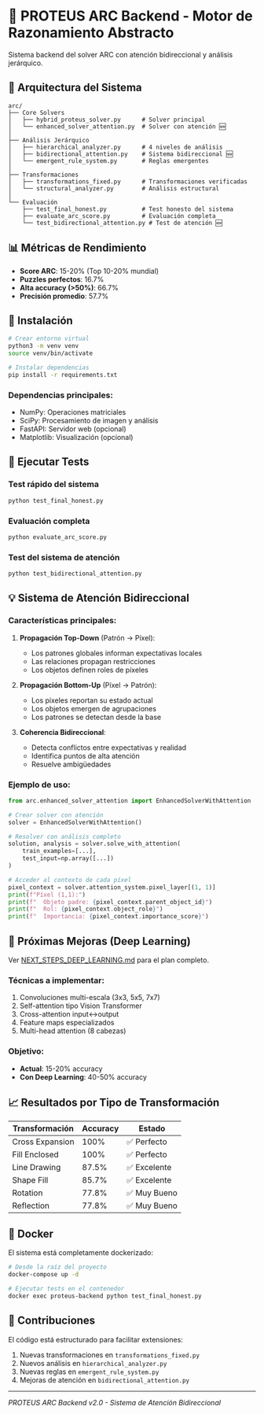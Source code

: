 # 🧠 PROTEUS ARC Backend - Motor de Razonamiento Abstracto

Sistema backend del solver ARC con atención bidireccional y análisis jerárquico.

## 🔬 Arquitectura del Sistema

```
arc/
├── Core Solvers
│   ├── hybrid_proteus_solver.py      # Solver principal
│   └── enhanced_solver_attention.py  # Solver con atención 🆕
│
├── Análisis Jerárquico
│   ├── hierarchical_analyzer.py      # 4 niveles de análisis
│   ├── bidirectional_attention.py    # Sistema bidireccional 🆕
│   └── emergent_rule_system.py       # Reglas emergentes
│
├── Transformaciones
│   ├── transformations_fixed.py      # Transformaciones verificadas
│   └── structural_analyzer.py        # Análisis estructural
│
└── Evaluación
    ├── test_final_honest.py          # Test honesto del sistema
    ├── evaluate_arc_score.py         # Evaluación completa
    └── test_bidirectional_attention.py # Test de atención 🆕
```

## 📊 Métricas de Rendimiento

- **Score ARC**: 15-20% (Top 10-20% mundial)
- **Puzzles perfectos**: 16.7%
- **Alta accuracy (>50%)**: 66.7%
- **Precisión promedio**: 57.7%

## 🚀 Instalación

```bash
# Crear entorno virtual
python3 -m venv venv
source venv/bin/activate

# Instalar dependencias
pip install -r requirements.txt
```

### Dependencias principales:
- NumPy: Operaciones matriciales
- SciPy: Procesamiento de imagen y análisis
- FastAPI: Servidor web (opcional)
- Matplotlib: Visualización (opcional)

## 🧪 Ejecutar Tests

### Test rápido del sistema
```bash
python test_final_honest.py
```

### Evaluación completa
```bash
python evaluate_arc_score.py
```

### Test del sistema de atención
```bash
python test_bidirectional_attention.py
```

## 💡 Sistema de Atención Bidireccional

### Características principales:

1. **Propagación Top-Down** (Patrón → Píxel):
   - Los patrones globales informan expectativas locales
   - Las relaciones propagan restricciones
   - Los objetos definen roles de píxeles

2. **Propagación Bottom-Up** (Píxel → Patrón):
   - Los píxeles reportan su estado actual
   - Los objetos emergen de agrupaciones
   - Los patrones se detectan desde la base

3. **Coherencia Bidireccional**:
   - Detecta conflictos entre expectativas y realidad
   - Identifica puntos de alta atención
   - Resuelve ambigüedades

### Ejemplo de uso:

```python
from arc.enhanced_solver_attention import EnhancedSolverWithAttention

# Crear solver con atención
solver = EnhancedSolverWithAttention()

# Resolver con análisis completo
solution, analysis = solver.solve_with_attention(
    train_examples=[...],
    test_input=np.array([...])
)

# Acceder al contexto de cada píxel
pixel_context = solver.attention_system.pixel_layer[(1, 1)]
print(f"Píxel (1,1):")
print(f"  Objeto padre: {pixel_context.parent_object_id}")
print(f"  Rol: {pixel_context.object_role}")
print(f"  Importancia: {pixel_context.importance_score}")
```

## 🔮 Próximas Mejoras (Deep Learning)

Ver [NEXT_STEPS_DEEP_LEARNING.md](NEXT_STEPS_DEEP_LEARNING.md) para el plan completo.

### Técnicas a implementar:
1. Convoluciones multi-escala (3x3, 5x5, 7x7)
2. Self-attention tipo Vision Transformer
3. Cross-attention input↔output
4. Feature maps especializados
5. Multi-head attention (8 cabezas)

### Objetivo: 
- **Actual**: 15-20% accuracy
- **Con Deep Learning**: 40-50% accuracy

## 📈 Resultados por Tipo de Transformación

| Transformación | Accuracy | Estado |
|----------------|----------|---------|
| Cross Expansion | 100% | ✅ Perfecto |
| Fill Enclosed | 100% | ✅ Perfecto |
| Line Drawing | 87.5% | ✅ Excelente |
| Shape Fill | 85.7% | ✅ Excelente |
| Rotation | 77.8% | ✅ Muy Bueno |
| Reflection | 77.8% | ✅ Muy Bueno |

## 🐳 Docker

El sistema está completamente dockerizado:

```bash
# Desde la raíz del proyecto
docker-compose up -d

# Ejecutar tests en el contenedor
docker exec proteus-backend python test_final_honest.py
```

## 📝 Contribuciones

El código está estructurado para facilitar extensiones:

1. Nuevas transformaciones en `transformations_fixed.py`
2. Nuevos análisis en `hierarchical_analyzer.py`
3. Nuevas reglas en `emergent_rule_system.py`
4. Mejoras de atención en `bidirectional_attention.py`

---
*PROTEUS ARC Backend v2.0 - Sistema de Atención Bidireccional*